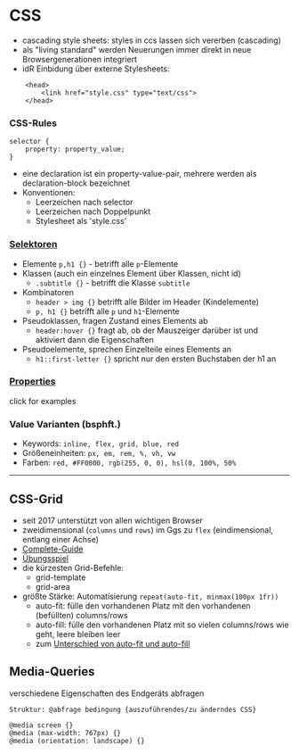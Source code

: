 # CSS
- cascading style sheets: styles in ccs lassen sich vererben (cascading)
- als "living standard" werden Neuerungen immer direkt in neue Browsergenerationen integriert
- idR Einbidung über externe Stylesheets:
```
    <head>
        <link href="style.css" type="text/css">
    </head> 
```
  
### CSS-Rules

    selector {
        property: property_value;
    }

- eine declaration ist ein property-value-pair, mehrere werden als declaration-block bezeichnet
- Konventionen: 
  - Leerzeichen nach selector
  - Leerzeichen nach Doppelpunkt
  - Stylesheet als 'style.css'

### [Selektoren](https://developer.mozilla.org/en-US/docs/Glossary/CSS_Selector)
  - Elemente `p,h1 {}` - betrifft alle `p`-Elemente
  - Klassen (auch ein einzelnes Element über Klassen, nicht id)
    - `.subtitle {}` - betrifft die Klasse `subtitle`
  - Kombinatoren
    - `header > img {}` betrifft alle Bilder im Header (Kindelemente)
    - `p, h1 {}` betrifft alle `p` und `h1`-Elemente
  - Pseudoklassen, fragen Zustand eines Elements ab
    - `header:hover {}` fragt ab, ob der Mauszeiger darüber ist und aktiviert dann die Eigenschaften
  - Pseudoelemente, sprechen Einzelteile eines Elements an
    - `h1::first-letter {}` spricht nur den ersten Buchstaben der h1 an

### [Properties](https://developer.mozilla.org/en-US/docs/Web/CSS/CSS_Properties_Reference)
click for examples

### Value Varianten (bsphft.)
- Keywords: `inline, flex, grid, blue, red`
- Größeneinheiten: `px, em, rem, %, vh, vw`
- Farben: `red, #FF0000, rgb(255, 0, 0), hsl(0, 100%, 50%`


---

## CSS-Grid
- seit 2017 unterstützt von allen wichtigen Browser
- zweidimensional (`columns` und `rows`) im Ggs zu `flex` (eindimensional, entlang einer Achse)
- [Complete-Guide](https://css-tricks.com/snippets/css/complete-guide-grid/)
- [Übungsspiel](https://cssgridgarden.com/#de)
- die kürzesten Grid-Befehle:
  - grid-template
  - grid-area
- größte Stärke: Automatisierung `repeat(auto-fit, minmax(100px 1fr))`
  - auto-fit: fülle den vorhandenen Platz mit den vorhandenen (befüllten) columns/rows
  - auto-fill: fülle den vorhandenen Platz mit so vielen columns/rows wie geht, leere bleiben leer
  - zum [Unterschied von auto-fit und auto-fill](https://css-tricks.com/auto-sizing-columns-css-grid-auto-fill-vs-auto-fit/)

## Media-Queries
verschiedene Eigenschaften des Endgeräts abfragen

    Struktur: @abfrage bedingung {auszuführendes/zu änderndes CSS}

    @media screen {}
    @media (max-width: 767px) {}
    @media (orientation: landscape) {}